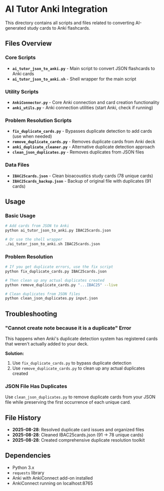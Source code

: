 # AI Tutor Anki Integration

This directory contains all scripts and files related to converting AI-generated study cards to Anki flashcards.

## Files Overview

### Core Scripts
- **`ai_tutor_json_to_anki.py`** - Main script to convert JSON flashcards to Anki cards
- **`ai_tutor_json_to_anki.sh`** - Shell wrapper for the main script

### Utility Scripts
- **`AnkiConnector.py`** - Core Anki connection and card creation functionality
- **`anki_utils.py`** - Anki connection utilities (start Anki, check if running)

### Problem Resolution Scripts
- **`fix_duplicate_cards.py`** - Bypasses duplicate detection to add cards (use when needed)
- **`remove_duplicate_cards.py`** - Removes duplicate cards from Anki deck
- **`anki_duplicate_cleaner.py`** - Alternative duplicate detection approach
- **`clean_json_duplicates.py`** - Removes duplicates from JSON files

### Data Files
- **`IBAC25cards.json`** - Clean bioacoustics study cards (78 unique cards)
- **`IBAC25cards_backup.json`** - Backup of original file with duplicates (91 cards)

## Usage

### Basic Usage
```bash
# Add cards from JSON to Anki
python ai_tutor_json_to_anki.py IBAC25cards.json

# Or use the shell wrapper
./ai_tutor_json_to_anki.sh IBAC25cards.json
```

### Problem Resolution
```bash
# If you get duplicate errors, use the fix script
python fix_duplicate_cards.py IBAC25cards.json

# Then clean up any actual duplicates created
python remove_duplicate_cards.py "...IBAC25" --live

# Clean duplicates from JSON files
python clean_json_duplicates.py input.json
```

## Troubleshooting

### "Cannot create note because it is a duplicate" Error
This happens when Anki's duplicate detection system has registered cards that weren't actually added to your deck.

**Solution:**
1. Use `fix_duplicate_cards.py` to bypass duplicate detection
2. Use `remove_duplicate_cards.py` to clean up any actual duplicates created

### JSON File Has Duplicates
Use `clean_json_duplicates.py` to remove duplicate cards from your JSON file while preserving the first occurrence of each unique card.

## File History
- **2025-08-28**: Resolved duplicate card issues and organized files
- **2025-08-28**: Cleaned IBAC25cards.json (91 → 78 unique cards)
- **2025-08-28**: Created comprehensive duplicate resolution toolkit

## Dependencies
- Python 3.x
- `requests` library
- Anki with AnkiConnect add-on installed
- AnkiConnect running on localhost:8765